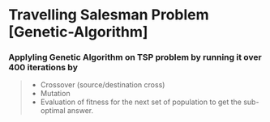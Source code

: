 # Travelling Salesman Problem [Genetic-Algorithm]
### Applyling Genetic Algorithm on TSP problem by running it over 400 iterations by 
>* Crossover (source/destination cross)
>* Mutation 
>* Evaluation of fitness for the next set of population to get the sub-optimal answer.
